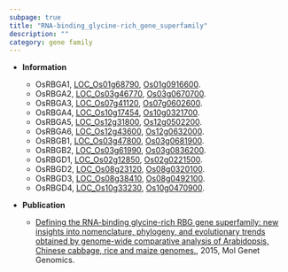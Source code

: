 ```yaml
---
subpage: true
title: "RNA-binding_glycine-rich_gene_superfamily"
description: ""
category: gene family
---
```


* **Information**  
    + OsRBGA1, [LOC_Os01g68790](http://rice.plantbiology.msu.edu/cgi-bin/ORF_infopage.cgi?orf=LOC_Os01g68790), [Os01g0916600](http://rapdb.dna.affrc.go.jp/viewer/gbrowse_details/irgsp1?name=Os01g0916600).
    + OsRBGA2, [LOC_Os03g46770](http://rice.plantbiology.msu.edu/cgi-bin/ORF_infopage.cgi?orf=LOC_Os03g46770), [Os03g0670700](http://rapdb.dna.affrc.go.jp/viewer/gbrowse_details/irgsp1?name=Os03g0670700).
    + OsRBGA3, [LOC_Os07g41120](http://rice.plantbiology.msu.edu/cgi-bin/ORF_infopage.cgi?orf=LOC_Os07g41120), [Os07g0602600](http://rapdb.dna.affrc.go.jp/viewer/gbrowse_details/irgsp1?name=Os07g0602600).
    + OsRBGA4, [LOC_Os10g17454](http://rice.plantbiology.msu.edu/cgi-bin/ORF_infopage.cgi?orf=LOC_Os10g17454), [Os10g0321700](http://rapdb.dna.affrc.go.jp/viewer/gbrowse_details/irgsp1?name=Os10g0321700).
    + OsRBGA5, [LOC_Os12g31800](http://rice.plantbiology.msu.edu/cgi-bin/ORF_infopage.cgi?orf=LOC_Os12g31800), [Os12g0502200](http://rapdb.dna.affrc.go.jp/viewer/gbrowse_details/irgsp1?name=Os12g0502200).
    + OsRBGA6, [LOC_Os12g43600](http://rice.plantbiology.msu.edu/cgi-bin/ORF_infopage.cgi?orf=LOC_Os12g43600), [Os12g0632000](http://rapdb.dna.affrc.go.jp/viewer/gbrowse_details/irgsp1?name=Os12g0632000).
    + OsRBGB1, [LOC_Os03g47800](http://rice.plantbiology.msu.edu/cgi-bin/ORF_infopage.cgi?orf=LOC_Os03g47800), [Os03g0681900](http://rapdb.dna.affrc.go.jp/viewer/gbrowse_details/irgsp1?name=Os03g0681900).
    + OsRBGB2, [LOC_Os03g61990](http://rice.plantbiology.msu.edu/cgi-bin/ORF_infopage.cgi?orf=LOC_Os03g61990), [Os03g0836200](http://rapdb.dna.affrc.go.jp/viewer/gbrowse_details/irgsp1?name=Os03g0836200).
    + OsRBGD1, [LOC_Os02g12850](http://rice.plantbiology.msu.edu/cgi-bin/ORF_infopage.cgi?orf=LOC_Os02g12850), [Os02g0221500](http://rapdb.dna.affrc.go.jp/viewer/gbrowse_details/irgsp1?name=Os02g0221500).
    + OsRBGD2, [LOC_Os08g23120](http://rice.plantbiology.msu.edu/cgi-bin/ORF_infopage.cgi?orf=LOC_Os08g23120), [Os08g0320100](http://rapdb.dna.affrc.go.jp/viewer/gbrowse_details/irgsp1?name=Os08g0320100).
    + OsRBGD3, [LOC_Os08g38410](http://rice.plantbiology.msu.edu/cgi-bin/ORF_infopage.cgi?orf=LOC_Os08g38410), [Os08g0492100](http://rapdb.dna.affrc.go.jp/viewer/gbrowse_details/irgsp1?name=Os08g0492100).
    + OsRBGD4, [LOC_Os10g33230](http://rice.plantbiology.msu.edu/cgi-bin/ORF_infopage.cgi?orf=LOC_Os10g33230), [Os10g0470900](http://rapdb.dna.affrc.go.jp/viewer/gbrowse_details/irgsp1?name=Os10g0470900).

* **Publication**  
    + [Defining the RNA-binding glycine-rich RBG gene superfamily: new insights into nomenclature, phylogeny, and evolutionary trends obtained by genome-wide comparative analysis of Arabidopsis, Chinese cabbage, rice and maize genomes.](http://www.ncbi.nlm.nih.gov/pubmed?term=Defining+the+RNA-binding+glycine-rich+RBG+gene+superfamily:+new+insights+into+nomenclature,+phylogeny,+and+evolutionary+trends+obtained+by+genome-wide+comparative+analysis+of+Arabidopsis,+Chinese+cabbage,+rice+and+maize+genomes.%5BTitle%5D), 2015, Mol Genet Genomics.


